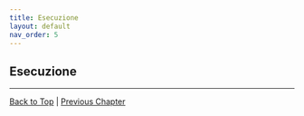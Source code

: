 ```yaml
---
title: Esecuzione
layout: default
nav_order: 5
---
```


## Esecuzione

---

[Back to Top](#top) |
[Previous Chapter](/frontend/2-testing)
